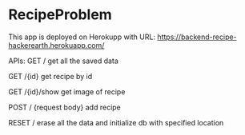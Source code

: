 # RecipeProblem

This app is deployed on Herokupp with URL:
https://backend-recipe-hackerearth.herokuapp.com/


APIs:
GET /
get all the saved data

GET /{id}
get recipe by id

GET /{id}/show
get image of recipe

POST / {request body}
add recipe

RESET /
erase all the data and initialize db with specified location
